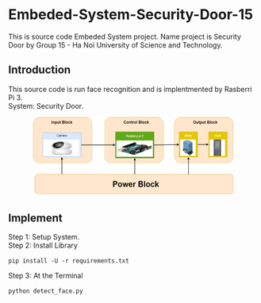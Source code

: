 # Embeded-System-Security-Door-15
This is source code Embeded System project. Name project is Security Door by Group 15 - Ha Noi University of Science and Technology.  
## Introduction  

This source code is run face recognition and is implentmented by Rasberri Pi 3.  
System: Security Door.  

<div align='center'>
    <img src="./image/flowchart_system.png" width="80%">
</div>  


## Implement   
Step 1: Setup System.  
Step 2: Install Library  
```
pip install -U -r requirements.txt  
```
Step 3: At the Terminal  
```
python detect_face.py
```
